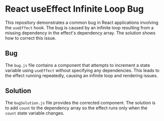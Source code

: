 # React useEffect Infinite Loop Bug

This repository demonstrates a common bug in React applications involving the `useEffect` hook.  The bug is caused by an infinite loop resulting from a missing dependency in the effect's dependency array.  The solution shows how to correct this issue.

## Bug

The `bug.js` file contains a component that attempts to increment a state variable using `useEffect` without specifying any dependencies. This leads to the effect running repeatedly, causing an infinite loop and rendering issues.

## Solution

The `bugSolution.js` file provides the corrected component. The solution is to add `count` to the dependency array so the effect runs only when the `count` state variable changes.